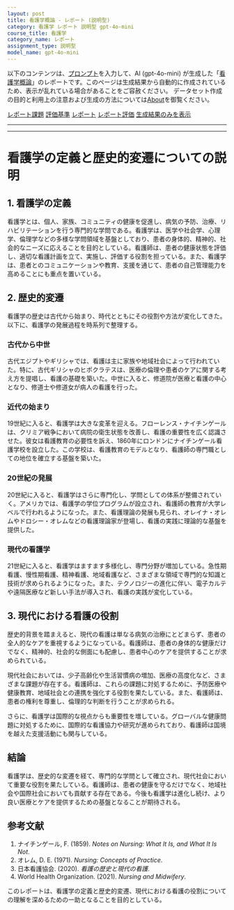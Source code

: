 ```yaml
---
layout: post
title: 看護学概論 - レポート (説明型)
category: 看護学 レポート 説明型 gpt-4o-mini
course_title: 看護学
category_name: レポート
assignment_type: 説明型
model_name: gpt-4o-mini
---
```


以下のコンテンツは、[プロンプト](http://127.0.0.1:8000/generated/看護学/gpt-4o-mini/prompt_レポート-説明型.md)を入力して、AI (gpt-4o-mini) が生成した「[看護学概論](/contents/看護学/)」のレポートです。このページは生成結果から自動的に作成されているため、表示が乱れている場合があることをご容赦ください。
データセット作成の目的と利用上の注意および生成の方法については[About](/About)を御覧ください。

[レポート課題](../レポート課題-説明型)
[評価基準](../評価基準-説明型)
[レポート](../レポート-説明型)
[レポート評価](../レポート評価-説明型)
[生成結果のみを表示](http://127.0.0.1:8000/generated/看護学/gpt-4o-mini/レポート-説明型.md)
  

***
***
  
# 看護学の定義と歴史的変遷についての説明

## 1. 看護学の定義

看護学とは、個人、家族、コミュニティの健康を促進し、病気の予防、治療、リハビリテーションを行う専門的な学問である。看護学は、医学や社会学、心理学、倫理学などの多様な学問領域を基盤としており、患者の身体的、精神的、社会的なニーズに応えることを目的としている。看護師は、患者の健康状態を評価し、適切な看護計画を立て、実施し、評価する役割を担っている。また、看護学は、患者とのコミュニケーションや教育、支援を通じて、患者の自己管理能力を高めることにも重点を置いている。

## 2. 歴史的変遷

看護学の歴史は古代から始まり、時代とともにその役割や方法が変化してきた。以下に、看護学の発展過程を時系列で整理する。

### 古代から中世

古代エジプトやギリシャでは、看護は主に家族や地域社会によって行われていた。特に、古代ギリシャのヒポクラテスは、医療の倫理や患者のケアに関する考え方を提唱し、看護の基礎を築いた。中世に入ると、修道院が医療と看護の中心となり、修道士や修道女が病人の看護を行った。

### 近代の始まり

19世紀に入ると、看護学は大きな変革を迎える。フローレンス・ナイチンゲールは、クリミア戦争において病院の衛生状態を改善し、看護の重要性を広く認識させた。彼女は看護教育の必要性を訴え、1860年にロンドンにナイチンゲール看護学校を設立した。この学校は、看護教育のモデルとなり、看護師の専門職としての地位を確立する基盤を築いた。

### 20世紀の発展

20世紀に入ると、看護学はさらに専門化し、学問としての体系が整備されていく。アメリカでは、看護学の学位プログラムが設立され、看護師の教育が大学レベルで行われるようになった。また、看護理論の発展も見られ、オレイナ・オレムやドロシー・オレムなどの看護理論家が登場し、看護の実践に理論的な基盤を提供した。

### 現代の看護学

21世紀に入ると、看護学はますます多様化し、専門分野が増加している。急性期看護、慢性期看護、精神看護、地域看護など、さまざまな領域で専門的な知識と技術が求められるようになった。また、テクノロジーの進化に伴い、電子カルテや遠隔医療など新しい手法が導入され、看護の実践が変化している。

## 3. 現代における看護の役割

歴史的背景を踏まえると、現代の看護は単なる病気の治療にとどまらず、患者の全人的なケアを重視するようになっている。看護師は、患者の身体的な健康だけでなく、精神的、社会的な側面にも配慮し、患者中心のケアを提供することが求められている。

現代社会においては、少子高齢化や生活習慣病の増加、医療の高度化など、さまざまな課題が存在する。看護師は、これらの課題に対処するために、予防医療や健康教育、地域社会との連携を強化する役割を果たしている。また、看護師は、患者の権利を尊重し、倫理的な判断を行うことが求められる。

さらに、看護学は国際的な視点からも重要性を増している。グローバルな健康問題に対処するために、国際的な看護協力や研究が進められており、看護師は国境を越えた支援活動にも関与している。

## 結論

看護学は、歴史的な変遷を経て、専門的な学問として確立され、現代社会において重要な役割を果たしている。看護師は、患者の健康を守るだけでなく、地域社会や国際社会においても貢献する存在である。今後も看護学は進化し続け、より良い医療とケアを提供するための基盤となることが期待される。

## 参考文献

1. ナイチンゲール, F. (1859). *Notes on Nursing: What It Is, and What It Is Not*.
2. オレム, D. E. (1971). *Nursing: Concepts of Practice*.
3. 日本看護協会. (2020). *看護の歴史と現代の看護*.
4. World Health Organization. (2021). *Nursing and Midwifery*.

このレポートは、看護学の定義と歴史的変遷、現代における看護の役割についての理解を深めるための一助となることを目的としている。
